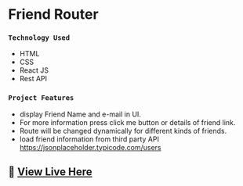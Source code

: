 # Friend Router

### `Technology Used`
- HTML
- CSS
- React JS
- Rest API

### `Project Features`
- display Friend Name and e-mail in UI.
- For more information press click me button or details of friend link.
- Route will be changed dynamically for different kinds of friends.
- load friend information from third party API https://jsonplaceholder.typicode.com/users

## :link: [View Live Here](https://react-friend-router.netlify.app/)